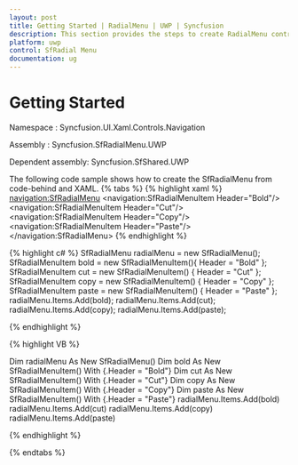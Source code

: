 ```yaml
---
layout: post
title: Getting Started | RadialMenu | UWP | Syncfusion
description: This section provides the steps to create RadialMenu control in UWP application.
platform: uwp
control: SfRadial Menu 
documentation: ug
---
```


# Getting Started 

Namespace : Syncfusion.UI.Xaml.Controls.Navigation 

Assembly : Syncfusion.SfRadialMenu.UWP

Dependent assembly: Syncfusion.SfShared.UWP

The following code sample shows how to create the SfRadialMenu from code-behind and XAML. 
{% tabs %}
{% highlight xaml %}
<Page xmlns:navigation="using:Syncfusion.UI.Xaml.Controls.Navigation"> 
     <Grid Background="{StaticResource ApplicationPageBackgroundThemeBrush}">
	 <navigation:SfRadialMenu> 
     <navigation:SfRadialMenuItem Header="Bold"/>
	 <navigation:SfRadialMenuItem Header="Cut"/> 
     <navigation:SfRadialMenuItem Header="Copy"/>
	 <navigation:SfRadialMenuItem Header="Paste"/> 
     </navigation:SfRadialMenu>
	 </Grid> 
</Page>
{% endhighlight %}

{% highlight c# %}
 SfRadialMenu radialMenu = new SfRadialMenu();
 SfRadialMenuItem bold = new SfRadialMenuItem(){ Header = "Bold" };  
 SfRadialMenuItem cut = new SfRadialMenuItem() { Header = "Cut" };
 SfRadialMenuItem copy = new SfRadialMenuItem() { Header = "Copy" };
 SfRadialMenuItem paste = new SfRadialMenuItem() { Header = "Paste" };
 radialMenu.Items.Add(bold);
 radialMenu.Items.Add(cut);
 radialMenu.Items.Add(copy);
 radialMenu.Items.Add(paste);

 {% endhighlight %}
 
 {% highlight VB %}
 
 Dim radialMenu As New SfRadialMenu()
 Dim bold As New SfRadialMenuItem() With {.Header = "Bold"}
 Dim cut As New SfRadialMenuItem() With {.Header = "Cut"}
 Dim copy As New SfRadialMenuItem() With {.Header = "Copy"}
 Dim paste As New SfRadialMenuItem() With {.Header = "Paste"}
 radialMenu.Items.Add(bold)
 radialMenu.Items.Add(cut)
 radialMenu.Items.Add(copy)
 radialMenu.Items.Add(paste)

 {% endhighlight %}

{% endtabs %}
